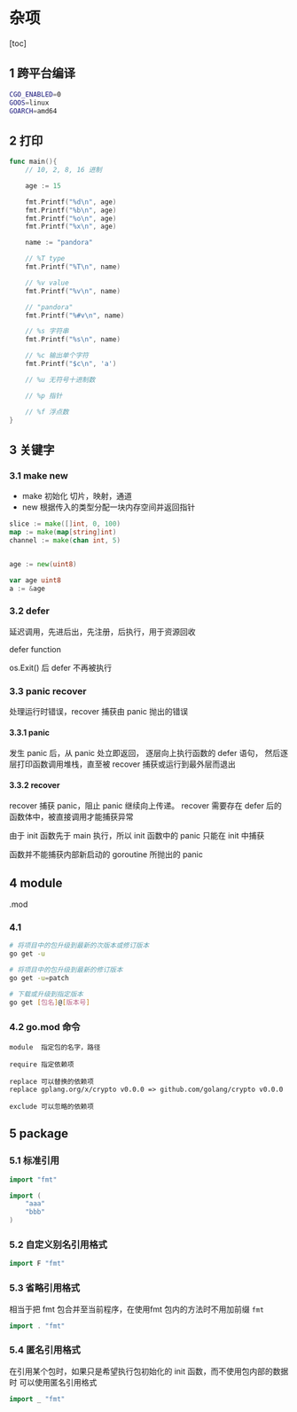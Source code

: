 # 杂项

[toc]

## 1 跨平台编译

```bash
CGO_ENABLED=0
GOOS=linux
GOARCH=amd64
```

## 2 打印

```go
func main(){
    // 10, 2, 8, 16 进制

    age := 15

    fmt.Printf("%d\n", age)
    fmt.Printf("%b\n", age)
    fmt.Printf("%o\n", age)
    fmt.Printf("%x\n", age)

    name := "pandora"

    // %T type
    fmt.Printf("%T\n", name)

    // %v value
    fmt.Printf("%v\n", name)

    // "pandora"
    fmt.Printf("%#v\n", name)

    // %s 字符串
    fmt.Printf("%s\n", name)

    // %c 输出单个字符
    fmt.Printf("$c\n", 'a')

    // %u 无符号十进制数

    // %p 指针

    // %f 浮点数
}
```

## 3 关键字

### 3.1 make new

- make 初始化 切片，映射，通道
- new 根据传入的类型分配一块内存空间并返回指针

```go
slice := make([]int, 0, 100)
map := make(map[string]int)
channel := make(chan int, 5)


age := new(uint8)

var age uint8
a := &age
```

### 3.2 defer

延迟调用，先进后出，先注册，后执行，用于资源回收

defer function

os.Exit() 后 defer 不再被执行

### 3.3 panic recover

处理运行时错误，recover 捕获由 panic 抛出的错误

#### 3.3.1 panic

发生 panic 后，从 panic 处立即返回，
逐层向上执行函数的 defer 语句，
然后逐层打印函数调用堆栈，直至被 recover 捕获或运行到最外层而退出

#### 3.3.2 recover

recover 捕获 panic，阻止 panic 继续向上传递。
recover 需要存在 defer 后的函数体中，被直接调用才能捕获异常

由于 init 函数先于 main 执行，所以 init 函数中的 panic 只能在 init 中捕获

函数并不能捕获内部新启动的 goroutine 所抛出的 panic

## 4 module

.mod

### 4.1

```bash
# 将项目中的包升级到最新的次版本或修订版本
go get -u

# 将项目中的包升级到最新的修订版本
go get -u=patch

# 下载或升级到指定版本
go get [包名]@[版本号]
```

### 4.2 go.mod 命令

```text
module  指定包的名字，路径

require 指定依赖项

replace 可以替换的依赖项
replace gplang.org/x/crypto v0.0.0 => github.com/golang/crypto v0.0.0

exclude 可以忽略的依赖项
```

## 5 package

### 5.1 标准引用

```go
import "fmt"

import (
    "aaa"
    "bbb"
)
```

### 5.2 自定义别名引用格式

```go
import F "fmt"
```

### 5.3 省略引用格式

相当于把 fmt 包合并至当前程序，在使用fmt 包内的方法时不用加前缀 `fmt`

```go
import . "fmt"
```

### 5.4 匿名引用格式

在引用某个包时，如果只是希望执行包初始化的 init 函数，而不使用包内部的数据时
可以使用匿名引用格式

```go
import _ "fmt"
```
